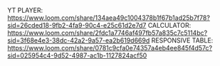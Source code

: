 YT PLAYER: https://www.loom.com/share/134aea49c1004378b1f67b1ad25b7f78?sid=26cded18-9fb2-4fa9-90c4-e25c61d2e7d7
CALCULATOR: https://www.loom.com/share/2fdc1a7746af497fb57a835c7c5114bc?sid=3f68e4e3-38dc-42a2-9a57-ea2b619d669d
RESPONSIVE TABLE: https://www.loom.com/share/0781c9cfa0e74357a4eb4ee845f4d57c?sid=025954c4-9d52-4987-ac1b-1127824acf50
